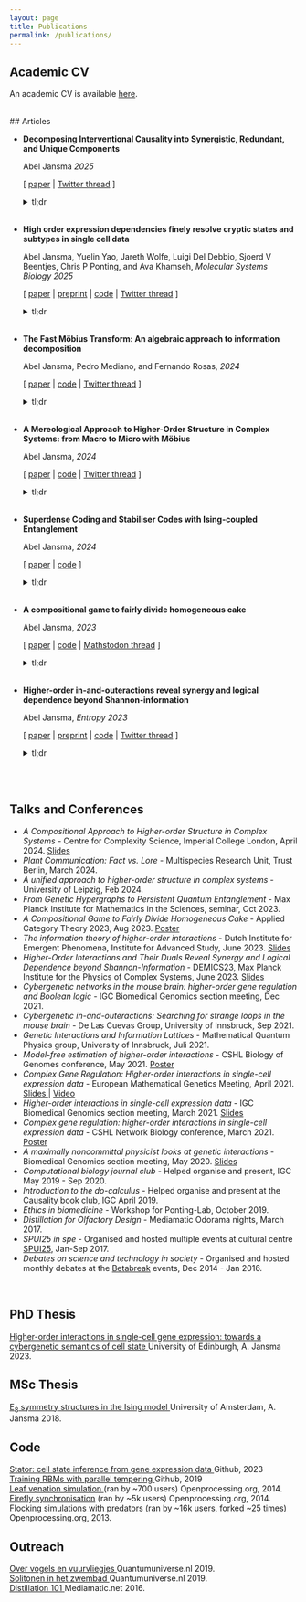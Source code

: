 ```yaml
---
layout: page
title: Publications
permalink: /publications/
---
```


## Academic CV
An academic CV is available  <a href="/assets/AbelJansma_CV.pdf" target="_blank">here</a>.

<br>
## Articles

- **Decomposing Interventional Causality into Synergistic, Redundant, and Unique Components**

	Abel Jansma *2025* 
	
	[ [paper](https://arxiv.org/abs/2501.11447) \| [Twitter thread](https://x.com/Abelaer/status/1882008892915482662) ]
	<details>
			<summary>tl;dr</summary> The 'partial causality decomposition' is constructed: true (interventional) causality is quantified by do-operators, and we decompose these into contributions from 'antichains'. This decomposes the total causal power into synergistic causality (the effects that can only be achieved by simultaneous interventions), redundant causality (effects that can be achieved by one of multiple interventions) or unique causality (effects that require a specific intervention). This method is well-known in information theory, but had not been applied to causal effects yet.</details>
	<br>


- **High order expression dependencies finely resolve cryptic states and subtypes in single cell data**

	Abel Jansma, Yuelin Yao, Jareth Wolfe, Luigi Del Debbio, Sjoerd V Beentjes, Chris P Ponting, and Ava Khamseh, *Molecular Systems Biology 2025* 
	
	[ [paper](https://www.embopress.org/doi/full/10.1038/s44320-024-00074-1) \| [preprint](https://www.biorxiv.org/content/10.1101/2023.12.18.572232v1) \| [code](https://github.com/AJnsm/Stator) \| [Twitter thread](https://x.com/CGATist/status/1737030259218747655) ]
	<details>
			<summary>tl;dr</summary> We introduce Stator, a new computational method that reveals hidden cell states in single-cell data by analysing how genes work together, rather than just looking at where cells cluster. Unlike traditional methods, Stator can label a single cell with multiple states simultaneously-like being both a neuron and in a specific phase of cell division-giving us a more complete picture of what cells are doing. Stator even finds substructure within homogeneous populations!</details>
	<br>
	
- **The Fast Möbius Transform: An algebraic approach to information decomposition**

	Abel Jansma, Pedro Mediano, and Fernando Rosas, *2024* 

	[ [paper](https://arxiv.org/abs/2410.06224) \| [code](https://github.com/AJnsm/algebraicPID) \| [Twitter thread](https://x.com/Abelaer/status/1844659016993058981) ]
	<details>
			<summary>tl;dr</summary> We present a way to calculate how information is shared between multiple variables in complex systems, distinguishing between redundant, synergistic, and unique information. By leveraging algebraic properties of information decomposition, the method makes previously intractable analyses possible. We demonstrate this on brain activity data, and baroque music compositions.</details>
	<br>
	
- **A Mereological Approach to Higher-Order Structure in Complex Systems: from Macro to Micro with Möbius**

	Abel Jansma, *2024*

	[ [paper](https://arxiv.org/abs/2404.14423) \| [code](https://github.com/AJnsm/KLdecomposition) \| [Twitter thread](https://x.com/Abelaer/status/1783088636751151367) ]
	<details>
			<summary>tl;dr</summary> We present a unified mathematical framework to describe how breaking down complex systems (like brains, molecules, or social networks) into parts determines what kinds of interactions we can discover between those parts. Using an algebraic method called Möbius inversion, this relates large-scale observations to microscopic and "higher-order" interactions.</details>
	<br>
	
- **Superdense Coding and Stabiliser Codes with Ising-coupled Entanglement**

	Abel Jansma, *2024*

	[ [paper](https://arxiv.org/abs/2404.06454) \| [code](https://github.com/AJnsm/nCoupledCode/blob/main/paperNotebook.ipynb) ]
	<details>
			<summary>tl;dr</summary> We introduce a new family of quantum states that contain the statistics of strongly coupled Ising models in their entanglement structure. These states enable quantum communication protocols and error correction codes that might offer some advantages over traditional ones. </details>
	<br>
	
- **A compositional game to fairly divide homogeneous cake**

	Abel Jansma, *2023*

	[ [paper](https://arxiv.org/abs/2301.02281) \| [code](https://github.com/AJnsm/open-games-hs/tree/pieCuttingGame/src/Examples) \| [Mathstodon thread](https://mathstodon.xyz/@Abel/109523606965582359) ]
	<details>
			<summary>tl;dr</summary> Ever wonder how to split a cake fairly when people can't all be in the same room? Here's a solution: after each cut, make whoever has the biggest piece do the next cutting. While most cake-cutting research assumes that people prefer different flavors and toppings, we argue that even splitting a plain cake is tricky - naive approaches end up super unfair. This "biggest piece cuts next" rule ensures everyone gets exactly their fair share.</details>
	<br>
	
- **Higher-order in-and-outeractions reveal synergy and logical dependence beyond Shannon-information**

	Abel Jansma, *Entropy 2023*

	[ [paper](https://www.mdpi.com/1099-4300/25/4/648) \| [preprint](https://arxiv.org/abs/2205.04440) \| [code](https://github.com/AJnsm/open-games-hs/tree/pieCuttingGame/src/Examples) \| [Twitter thread](https://x.com/Abelaer/status/1523998394376769537) ]
	<details>
			<summary>tl;dr</summary> By relating higher-order Ising interactions to concepts from algebra and information theory, we can better detect and measure interactions in complex systems - from logic gates to gene networks. The paper shows these new measures can distinguish between systems that look identical using traditional methods.</details>
	<br>
	
<br>
<h2>Talks and Conferences</h2>
<ul>
	<li><i>A Compositional Approach to Higher-order Structure in Complex Systems</i> - Centre for Complexity Science, Imperial College London, April 2024. <a href="/assets/presentations/talk_imperial.pdf" target="_blank"> Slides </a> </li>
	<li><i>Plant Communication: Fact vs. Lore</i> - Multispecies Research Unit, Trust Berlin, March 2024. </li>
	<li><i>A unified approach to higher-order structure in complex systems </i>  - University of Leipzig, Feb 2024. </li>
	<li><i>From Genetic Hypergraphs to 
      Persistent Quantum Entanglement</i> - Max Planck Institute for Mathematics in the Sciences, seminar, Oct 2023. </li>
	<li><i>A Compositional Game to Fairly Divide Homogeneous Cake</i>  - Applied Category Theory 2023, Aug 2023. <a href="/assets/presentations/poster_draft.pdf" target="_blank"> Poster </a></li>
	<li><i>The information theory of higher-order interactions</i> - Dutch Institute for Emergent Phenomena, Institute for Advanced Study, June 2023. <a href="/assets/presentations/diep_pres.pdf" target="_blank"> Slides </a></li>
	<li><i>Higher-Order Interactions and Their Duals Reveal Synergy and Logical Dependence beyond Shannon-Information</i> - DEMICS23, Max Planck Institute for the Physics of Complex Systems, June 2023. <a href="/assets/presentations/demics23_pres.pdf" target="_blank"> Slides </a></li>
	<li><i>Cybergenetic networks in the mouse brain: higher-order gene regulation and Boolean logic</i> - IGC Biomedical Genomics section meeting, Dec 2021. </li>
	<li><i>Cybergenetic in-and-outeractions: Searching for strange loops in the mouse brain</i> - De Las Cuevas Group, University of Innsbruck, Sep 2021. </li>
	<li><i>Genetic Interactions and Information Lattices</i> - Mathematical Quantum Physics group, University of Innsbruck, Juli 2021. </li>
	<li><i>Model-free estimation of higher-order interactions</i> - CSHL Biology of Genomes conference, May 2021. <a href="/assets/presentations/CSHL_BoG_poster.pdf" target="_blank"> Poster </a></li>
	<li><i>Complex Gene Regulation: Higher-order interactions in single-cell expression data</i> - European Mathematical Genetics Meeting, April 2021. <a href="/assets/presentations/EMGM21_talk_handout.pdf" target="_blank"> Slides </a> | <a href="/assets/presentations/EMGM21_talk.m4v" target="_blank"> Video </a></li> 
	<li><i>Higher-order interactions in single-cell expression data</i> - IGC Biomedical Genomics section meeting, March 2021. <a href="/assets/presentations/BG_section_talk_16_03_21_handout.pdf" target="_blank"> Slides </a></li>
	<li><i>Complex gene regulation: higher-order interactions in single-cell expression data</i> - CSHL Network Biology conference, March 2021. <a href="/assets/presentations/Higher_order_interactions_CSHL.pdf" target="_blank"> Poster </a></li>
	<li><i>A maximally noncommittal physicist looks at genetic interactions</i> - Biomedical Genomics section meeting, May 2020. <a href="/assets/presentations/BG_pres_1.pdf" target="_blank"> Slides </a></li>
	<li><i>Computational biology journal club</i> - Helped organise and present, IGC May 2019 - Sep 2020.</li>
	<li><i>Introduction to the do-calculus</i> - Helped organise and present at the Causality book club, IGC April 2019.</li>
	<li><i>Ethics in biomedicine</i> - Workshop for Ponting-Lab, October 2019.</li>
	<li><i>Distillation for Olfactory Design</i> - Mediamatic Odorama nights, March 2017.</li>
	<li><i>SPUI25 in spe</i> - Organised and hosted multiple events at cultural centre <a href="https://www.spui25.nl">SPUI25</a>, Jan-Sep 2017.</li>
	<li><i>Debates on science and technology in society</i> - Organised and hosted monthly debates at the <a href="https://betabreak.squarespace.com">Betabreak</a> events, Dec 2014 - Jan 2016.</li>
</ul>
<br>


<h2>PhD Thesis</h2>
<a href="/assets/JansmaAbel_PhDThesis_corrected.pdf" target="_blank"> Higher-order interactions in single-cell gene expression: towards a cybergenetic semantics of cell state </a> University of Edinburgh, A. Jansma 2023.

<br>


<h2>MSc Thesis</h2>
<a href="/assets/mscThesis.pdf" target="_blank"> E<sub>8</sub> symmetry structures in the Ising model </a> University of Amsterdam, A. Jansma 2018.

<br>
<h2>Code</h2>
<a href="https://github.com/AJnsm/Stator" target="_blank"> Stator: cell state inference from gene expression data </a> Github, 2023 <br>
<a href="https://github.com/AJnsm/ParallelTemperingForRBMs" target="_blank"> Training RBMs with parallel tempering </a> Github, 2019 <br>
<a href="https://www.openprocessing.org/sketch/1211361" target="_blank"> Leaf venation simulation </a> (ran by ~700 users) Openprocessing.org, 2014. <br>
<a href="https://www.openprocessing.org/sketch/128903" target="_blank"> Firefly synchronisation</a> (ran by ~5k users)  Openprocessing.org, 2014. <br>
<a href="https://www.openprocessing.org/sketch/126516" target="_blank"> Flocking simulations with predators</a> (ran by ~16k users, forked ~25 times)  Openprocessing.org, 2013.


<br>
<h2>Outreach</h2>
<a href="https://www.quantumuniverse.nl/over-vogels-en-vuurvliegjes" target="_blank"> Over vogels en vuurvliegjes </a> Quantumuniverse.nl 2019.<br>
<a href="https://www.quantumuniverse.nl/solitonen-het-zwembad" target="_blank"> Solitonen in het zwembad </a> Quantumuniverse.nl 2019.<br>
<a href="https://www.mediamatic.net/en/page/284175/distillation-101" target="_blank"> Distillation 101 </a> Mediamatic.net 2016.

